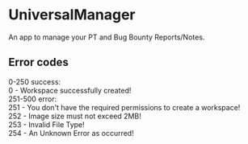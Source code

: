 # UniversalManager
 An app to manage your PT and Bug Bounty Reports/Notes.

## Error codes
0-250 success:<br>
0 - Workspace successfully created! <br>
251-500 error: <br>
251 - You don\'t have the required permissions to create a workspace!  <br>
252 - Image size must not exceed 2MB! <br>
253 - Invalid File Type! <br>
254 - An Unknown Error as occurred! <br>
